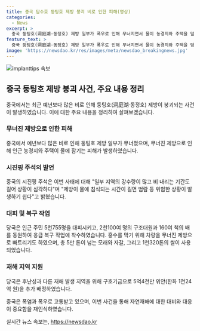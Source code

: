 ```yaml
---
title: 중국 담수호 둥팅호 제방 붕괴 비로 인한 피해(영상)
categories:
  - News
excerpt: >
  중국 둥팅호(洞庭湖·동정호) 제방 일부가 폭우로 인해 무너지면서 물이 농경지와 주택을 덮쳤다. 시진핑 주석은 강수량이 많고 비 내리는 기간이 길어 상황이 심각하다며 물에 침식되는 시간이 길면 범람 등 위험한 상황이 발생하기 쉽다고 밝혔다. 인근 주민 5천755명은 무사히 대피시켜 인명 피해는 없었으며 구조대원 2천100여 명이 응급 복구 공사에 참여했다. 중국은 추가로 5억4천만 위안(한화 1천24억 원)을 구호기금으로 배정했으며, 폭염과 폭우로 중국 전역이 피해를 입고 있다.  
feature_text: >
  중국 둥팅호(洞庭湖·동정호) 제방 일부가 폭우로 인해 무너지면서 물이 농경지와 주택을 덮쳤다. 시진핑 주석은 강수량이 많고 비 내리는 기간이 길어 상황이 심각하다며 물에 침식되는 시간이 길면 범람 등 위험한 상황이 발생하기 쉽다고 밝혔다. 인근 주민 5천755명은 무사히 대피시켜 인명 피해는 없었으며 구조대원 2천100여 명이 응급 복구 공사에 참여했다. 중국은 추가로 5억4천만 위안(한화 1천24억 원)을 구호기금으로 배정했으며, 폭염과 폭우로 중국 전역이 피해를 입고 있다.  
image: 'https://newsdao.kr/res/images/meta/newsdao_breakingnews.jpg'
---
```


<p><img src="https://newsdao.kr/res/images/meta/newsdao_breakingnews.jpg" alt="implanttips 속보" /></p>

<h2 data-ke-size="size26">중국 둥팅호 제방 붕괴 사건, 주요 내용 정리</h2>

<p data-ke-size="size16">중국에서는 최근 예년보다 많은 비로 인해 둥팅호(洞庭湖·동정호) 제방이 붕괴되는 사건이 발생하였습니다. 이에 대한 주요 내용을 정리하여 살펴보겠습니다.</p>

<h3 data-ke-size="size24">무너진 제방으로 인한 피해</h3>

<p>중국에서 예년보다 많은 비로 인해 둥팅호 제방 일부가 무너졌으며, 무너진 제방으로 인해 인근 농경지와 주택이 물에 잠기는 피해가 발생하였습니다.</p>

<h3 data-ke-size="size24">시진핑 주석의 발언</h3>

<p>중국의 시진핑 주석은 이번 사태에 대해 "일부 지역의 강수량이 많고 비 내리는 기간도 길어 상황이 심각하다"며 "제방이 물에 침식되는 시간이 길면 범람 등 위험한 상황이 발생하기 쉽다"고 밝혔습니다.</p>

<h3 data-ke-size="size24">대피 및 복구 작업</h3>

<p>당국은 인근 주민 5천755명을 대피시키고, 2천100여 명의 구조대원과 160여 척의 배를 동원하여 응급 복구 작업에 착수하였습니다. 홍수를 막기 위해 차량을 무너진 제방으로 빠트리기도 하였으며, 총 5만 톤이 넘는 모래와 자갈, 그리고 1천320톤의 쌀이 사용되었습니다.</p>

<h3 data-ke-size="size24">재해 지역 지원</h3>

<p>당국은 후난성과 다른 재해 발생 지역을 위해 구호기금으로 5억4천만 위안(한화 1천24억 원)을 추가 배정하였습니다.</p>

<p>중국은 폭염과 폭우로 고통받고 있으며, 이번 사건을 통해 자연재해에 대한 대비와 대응이 중요함을 재인식하였습니다.</p>
실시간 뉴스 속보는, <a href="https://newsdao.kr" rel="dofollow">https://newsdao.kr</a>


